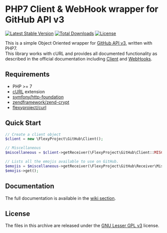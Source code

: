 # PHP7 Client & WebHook wrapper for GitHub API v3
[![Latest Stable Version](https://poser.pugx.org/flexyproject/githubapi/v/stable)](https://packagist.org/packages/flexyproject/githubapi)
[![Total Downloads](https://poser.pugx.org/flexyproject/githubapi/downloads)](https://packagist.org/packages/flexyproject/githubapi)
[![License](https://poser.pugx.org/flexyproject/githubapi/license)](https://packagist.org/packages/flexyproject/githubapi)

This is a simple Object Oriented wrapper for [GitHub API v3](http://developer.github.com/v3/), written with PHP7.  
This library works with cURL and provides all documented functionality as described in the official documentation including [Client](https://developer.github.com/v3/) and [WebHooks](https://developer.github.com/webhooks/).  

## Requirements
* PHP >= 7
* [cURL](http://php.net/manual/en/book.curl.php) extension
* [symfony/http-foundation](https://github.com/symfony/http-foundation)
* [zendframework/zend-crypt](https://github.com/zendframework/zend-crypt)
* [flexyproject/curl](https://github.com/FlexyProject/Curl)

## Quick Start
```php
// Create a client object
$client = new \FlexyProject\GitHub\Client();

// Miscellaneous
$miscellaneous = $client->getReceiver(\FlexyProject\GitHub\Client::MISCELLANEOUS);

// Lists all the emojis available to use on GitHub.
$emojis = $miscellaneous->getReceiver(\FlexyProject\GitHub\Receiver\Miscellaneous::EMOJIS);
$emojis->get();
```

## Documentation
The full documentation is available in the [wiki section](https://github.com/FlexyProject/GitHubAPI/wiki).

## License
The files in this archive are released under the [GNU Lesser GPL v3](LICENSE.md) license.
